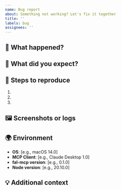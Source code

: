 ```yaml
---
name: Bug report
about: Something not working? Let's fix it together
title: ''
labels: bug
assignees: ''
---
```


## 🐛 What happened?
<!-- A clear description of what you experienced -->

## 🤔 What did you expect?
<!-- What should have happened instead -->

## 📝 Steps to reproduce
1. 
2. 
3. 

## 🖼️ Screenshots or logs
<!-- If applicable, add screenshots or error messages -->

## 🌍 Environment
- **OS**: [e.g., macOS 14.0]
- **MCP Client**: [e.g., Claude Desktop 1.0]
- **fal-mcp version**: [e.g., 0.1.0]
- **Node version**: [e.g., 20.10.0]

## 💡 Additional context
<!-- Any other details that might help -->